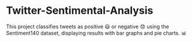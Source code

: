 # Twitter-Sentimental-Analysis
This project classifies tweets as positive 😃 or negative 😞 using the Sentiment140 dataset, displaying results with bar graphs and pie charts. 📊
